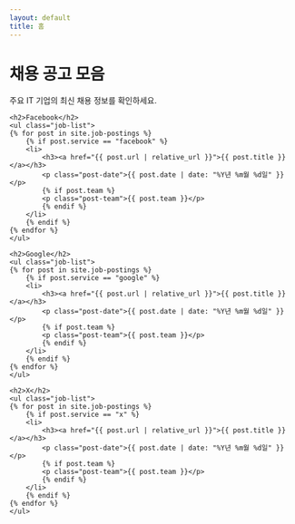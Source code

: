 ```yaml
---
layout: default
title: 홈
---
```


<div class="company-section">
    <h1>채용 공고 모음</h1>
    <p>주요 IT 기업의 최신 채용 정보를 확인하세요.</p>

    <h2>Facebook</h2>
    <ul class="job-list">
    {% for post in site.job-postings %}
        {% if post.service == "facebook" %}
        <li>
            <h3><a href="{{ post.url | relative_url }}">{{ post.title }}</a></h3>
            <p class="post-date">{{ post.date | date: "%Y년 %m월 %d일" }}</p>
            {% if post.team %}
            <p class="post-team">{{ post.team }}</p>
            {% endif %}
        </li>
        {% endif %}
    {% endfor %}
    </ul>

    <h2>Google</h2>
    <ul class="job-list">
    {% for post in site.job-postings %}
        {% if post.service == "google" %}
        <li>
            <h3><a href="{{ post.url | relative_url }}">{{ post.title }}</a></h3>
            <p class="post-date">{{ post.date | date: "%Y년 %m월 %d일" }}</p>
            {% if post.team %}
            <p class="post-team">{{ post.team }}</p>
            {% endif %}
        </li>
        {% endif %}
    {% endfor %}
    </ul>

    <h2>X</h2>
    <ul class="job-list">
    {% for post in site.job-postings %}
        {% if post.service == "x" %}
        <li>
            <h3><a href="{{ post.url | relative_url }}">{{ post.title }}</a></h3>
            <p class="post-date">{{ post.date | date: "%Y년 %m월 %d일" }}</p>
            {% if post.team %}
            <p class="post-team">{{ post.team }}</p>
            {% endif %}
        </li>
        {% endif %}
    {% endfor %}
    </ul>
</div> 